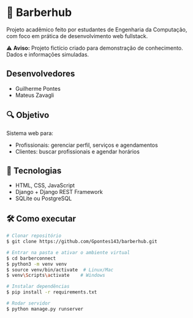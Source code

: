 # 💈 Barberhub

Projeto acadêmico feito por estudantes de Engenharia da Computação, com foco em prática de desenvolvimento web fullstack.

⚠️ **Aviso:** Projeto fictício criado para demonstração de conhecimento. Dados e informações simuladas.

## Desenvolvedores
- Guilherme Pontes
- Mateus Zavagli

## 🔍 Objetivo
Sistema web para:
- Profissionais: gerenciar perfil, serviços e agendamentos
- Clientes: buscar profissionais e agendar horários

## 🚀 Tecnologias
- HTML, CSS, JavaScript
- Django + Django REST Framework
- SQLite ou PostgreSQL

## 🛠 Como executar
```bash
# Clonar repositório
$ git clone https://github.com/Gpontes143/barberhub.git

# Entrar na pasta e ativar o ambiente virtual
$ cd barberconnect
$ python3 -m venv venv
$ source venv/bin/activate  # Linux/Mac
$ venv\Scripts\activate    # Windows

# Instalar dependências
$ pip install -r requirements.txt

# Rodar servidor
$ python manage.py runserver
